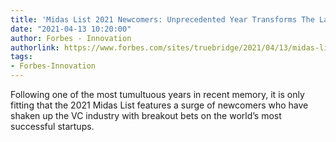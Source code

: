 ```yaml
---
title: 'Midas List 2021 Newcomers: Unprecedented Year Transforms The Landscape'
date: "2021-04-13 10:20:00"
author: Forbes - Innovation
authorlink: https://www.forbes.com/sites/truebridge/2021/04/13/midas-list-2021-newcomers-unprecedented-year-transforms-the-landscape/
tags:
- Forbes-Innovation
---
```

Following one of the most tumultuous years in recent memory, it is only fitting that the 2021 Midas List features a surge of newcomers who have shaken up the VC industry with breakout bets on the world’s most successful startups.
